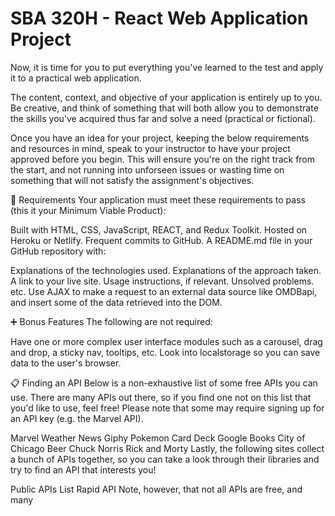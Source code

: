 # SBA 320H - React Web Application Project
Now, it is time for you to put everything you've learned to the test and apply it to a practical web application.

The content, context, and objective of your application is entirely up to you. Be creative, and think of something that will both allow you to demonstrate the skills you've acquired thus far and solve a need (practical or fictional).

Once you have an idea for your project, keeping the below requirements and resources in mind, speak to your instructor to have your project approved before you begin. This will ensure you're on the right track from the start, and not running into unforseen issues or wasting time on something that will not satisfy the assignment's objectives.


📑 Requirements
Your application must meet these requirements to pass (this it your Minimum Viable Product):

Built with HTML, CSS, JavaScript, REACT, and Redux Toolkit.
Hosted on Heroku or Netlify.
Frequent commits to GitHub.
A README.md file in your GitHub repository with:

Explanations of the technologies used.
Explanations of the approach taken.
A link to your live site.
Usage instructions, if relevant.
Unsolved problems.
etc.
Use AJAX to make a request to an external data source like OMDBapi, and insert some of the data retrieved into the DOM.

➕ Bonus Features
The following are not required:

Have one or more complex user interface modules such as a carousel, drag and drop, a sticky nav, tooltips, etc.
Look into localstorage so you can save data to the user's browser.

📋 Finding an API
Below is a non-exhaustive list of some free APIs you can use. There are many APIs out there, so if you find one not on this list that you'd like to use, feel free! Please note that some may require signing up for an API key (e.g. the Marvel API).

Marvel
Weather
News
Giphy
Pokemon
Card Deck
Google Books
City of Chicago
Beer
Chuck Norris
Rick and Morty
Lastly, the following sites collect a bunch of APIs together, so you can take a look through their libraries and try to find an API that interests you!

Public APIs List
Rapid API
Note, however, that not all APIs are free, and many